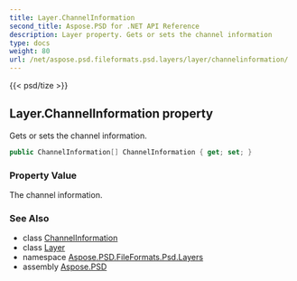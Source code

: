 ```yaml
---
title: Layer.ChannelInformation
second_title: Aspose.PSD for .NET API Reference
description: Layer property. Gets or sets the channel information
type: docs
weight: 80
url: /net/aspose.psd.fileformats.psd.layers/layer/channelinformation/
---
```

{{< psd/tize >}}
## Layer.ChannelInformation property

Gets or sets the channel information.

```csharp
public ChannelInformation[] ChannelInformation { get; set; }
```

### Property Value

The channel information.

### See Also

* class [ChannelInformation](../../channelinformation/)
* class [Layer](../)
* namespace [Aspose.PSD.FileFormats.Psd.Layers](../../layer/)
* assembly [Aspose.PSD](../../../)


